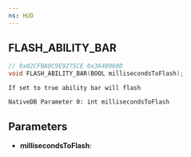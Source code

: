 ```yaml
---
ns: HUD
---
```

## FLASH_ABILITY_BAR

```c
// 0x02CFBA0C9E9275CE 0x3648960D
void FLASH_ABILITY_BAR(BOOL millisecondsToFlash);
```

```
If set to true ability bar will flash  
```

```
NativeDB Parameter 0: int millisecondsToFlash
```

## Parameters
* **millisecondsToFlash**: 

